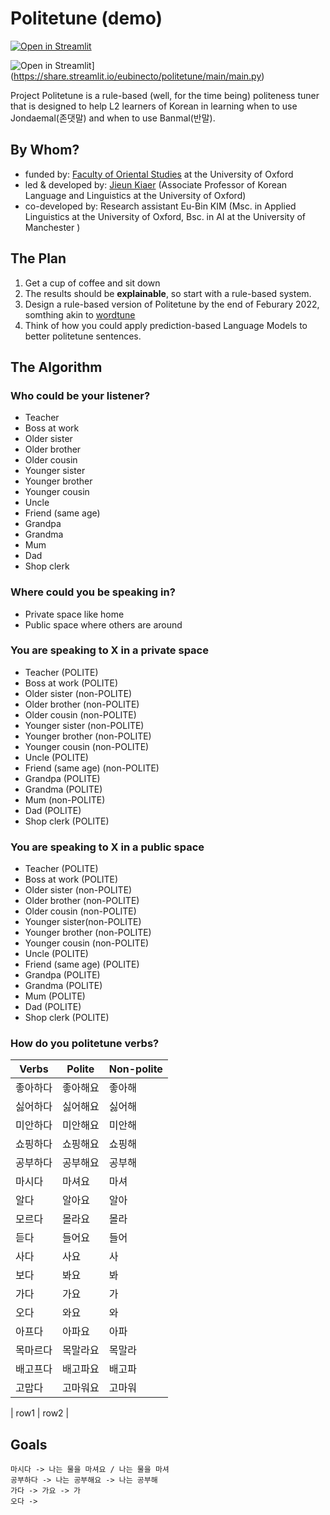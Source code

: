 # Politetune (demo)

[![Open in Streamlit](https://static.streamlit.io/badges/streamlit_badge_black_white.svg)](https://share.streamlit.io/eubinecto/politetune/main/main.py)


![Open in Streamlit](https://static.streamlit.io/badges/streamlit_badge_black_white.svg)](https://share.streamlit.io/eubinecto/politetune/main/main.py)

Project Politetune is a rule-based (well, for the time being) politeness tuner that is designed to help L2 learners of Korean in learning when to use Jondaemal(존댓말) and when to use Banmal(반말). 

## By Whom?
- funded by: [Faculty of Oriental Studies](https://www.orinst.ox.ac.uk) at the University of Oxford 
- led & developed by: [Jieun Kiaer](https://www.orinst.ox.ac.uk/people/jieun-kiaer) (Associate Professor of Korean Language and Linguistics at the University of Oxford)
- co-developed by: Research assistant Eu-Bin KIM (Msc. in Applied Linguistics at the University of Oxford, Bsc. in AI at the University of Manchester )


## The Plan

1. Get a cup of coffee and sit down
2. The results should be **explainable**, so start with a rule-based system.
3. Design a rule-based version of Politetune by the end of Feburary 2022, somthing akin to [wordtune](https://www.wordtune.com)
4. Think of how you could apply prediction-based Language Models to better politetune sentences.


## The Algorithm

### Who could be your listener?
- Teacher
- Boss at work 
- Older sister
- Older brother
- Older cousin
- Younger sister
- Younger brother 
- Younger cousin 
- Uncle
- Friend (same age)
- Grandpa
- Grandma
- Mum
- Dad
- Shop clerk 

### Where could you be speaking in?
- Private space like home 
- Public space where others are around  

### You are speaking to X in a private space
- Teacher  (POLITE)
- Boss at work (POLITE)
- Older sister (non-POLITE)
- Older brother (non-POLITE)
- Older cousin (non-POLITE)
- Younger sister (non-POLITE)
- Younger brother (non-POLITE)
- Younger cousin (non-POLITE)
- Uncle (POLITE)
- Friend (same age) (non-POLITE)
- Grandpa (POLITE)
- Grandma (POLITE)
- Mum (non-POLITE)
- Dad (POLITE)
- Shop clerk (POLITE)

### You are speaking to X in a public space
- Teacher  (POLITE)
- Boss at work (POLITE)
- Older sister (non-POLITE)
- Older brother (non-POLITE)
- Older cousin (non-POLITE)
- Younger sister(non-POLITE)
- Younger brother (non-POLITE)
- Younger cousin (non-POLITE)
- Uncle (POLITE)
- Friend (same age) (POLITE)
- Grandpa (POLITE)
- Grandma (POLITE)
- Mum (POLITE)
- Dad (POLITE)
- Shop clerk (POLITE)


### How do you politetune verbs?

Verbs	| Polite |	Non-polite
--- | --- | --- 
좋아하다	| 좋아해요 | 	좋아해
싫어하다	| 싫어해요 | 	싫어해
미안하다 | 	미안해요 | 	미안해
쇼핑하다	| 쇼핑해요 | 	쇼핑해
공부하다	| 공부해요 | 	공부해
마시다 	| 마셔요 | 	마셔
알다	| 알아요 | 	알아
모르다	| 몰라요 | 	몰라
듣다	| 들어요 | 	들어
사다	| 사요 | 	사
보다	| 봐요 | 	봐
가다	| 가요 | 	가
오다	| 와요 | 	와
아프다	| 아파요 | 	아파
목마르다	| 목말라요 | 	목말라
배고프다	| 배고파요 | 	배고파
고맙다	| 고마워요 | 	고마워

| row1 | row2 |



## Goals

```text
마시다 -> 나는 물을 마셔요 / 나는 물을 마셔
공부하다 -> 나는 공부해요 -> 나는 공부해
가다 -> 가요 -> 가
오다 ->  
```
